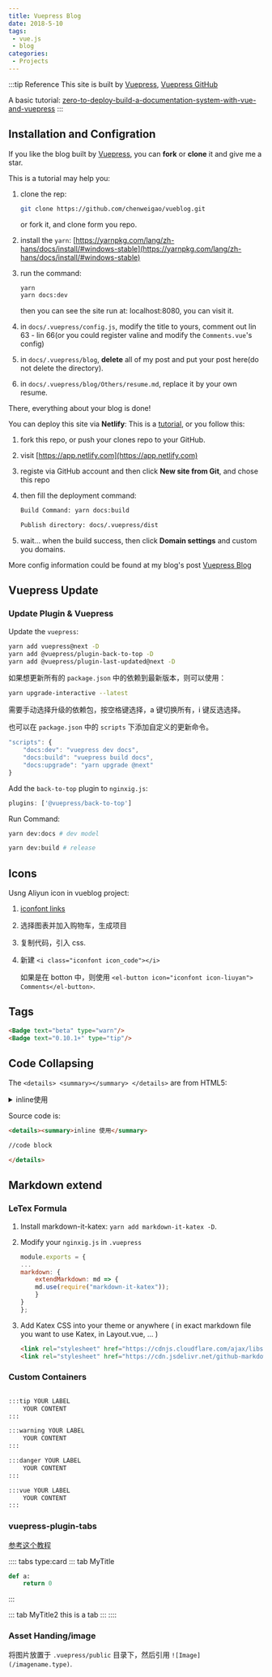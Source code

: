 ```yaml
---
title: Vuepress Blog
date: 2018-5-10
tags:
 - vue.js
 - blog
categories:
 - Projects
---
```


:::tip Reference
This site is built by [Vuepress](https://vuepress.vuejs.org/), [Vuepress GitHub](https://github.com/vuejs/vuepress)

A basic tutorial: [zero-to-deploy-build-a-documentation-system-with-vue-and-vuepress](https://scotch.io/tutorials/zero-to-deploy-build-a-documentation-system-with-vue-and-vuepress)
:::

## Installation and Configration

If you like the blog built by [Vuepress](https://github.com/vuejs/vuepress), you can **fork** or **clone** it and give me a star.

This is a tutorial may help you:

1. clone the rep:

    ```bash
    git clone https://github.com/chenweigao/vueblog.git
    ```

    or fork it, and clone form you repo.

2. install the `yarn`: [https://yarnpkg.com/lang/zh-hans/docs/install/#windows-stable](https://yarnpkg.com/lang/zh-hans/docs/install/#windows-stable)

3. run the command:

    ```bash
    yarn
    yarn docs:dev
    ```

    then you can see the site run at: localhost:8080, you can visit it.

4. in `docs/.vuepress/config.js`, modify the title to yours, comment out lin 63 - lin 66(or you could register valine and modify the `Comments.vue`'s config)

5. in `docs/.vuepress/blog`, **delete** all of my post and put your post here(do not delete the directory).

6. in `docs/.vuepress/blog/Others/resume.md`, replace it by your own resume.

There, everything about your blog is done!

You can deploy this site via **Netlify**: This is a [tutorial](https://v1.vuepress.vuejs.org/guide/deploy.html#netlify), or you follow this:

1. fork this repo, or push your clones repo to your GitHub.

2. visit [https://app.netlify.com](https://app.netlify.com)

3. registe via GitHub account and then click **New site from Git**, and chose this repo

4. then fill the deployment command:

    ```bash
    Build Command: yarn docs:build

    Publish directory: docs/.vuepress/dist
    ```

5. wait... when the build success, then click **Domain settings** and custom you domains.

More config information could be found at my blog's post [Vuepress Blog](https://www.weigao.cc/blog/Projects/vueblog.html#vuepress-update)

## Vuepress Update

### Update Plugin & Vuepress

Update the `vuepress`:

```bash
yarn add vuepress@next -D
yarn add @vuepress/plugin-back-to-top -D
yarn add @vuepress/plugin-last-updated@next -D
```

如果想更新所有的 `package.json` 中的依赖到最新版本，则可以使用：

```bash
yarn upgrade-interactive --latest
```
需要手动选择升级的依赖包，按空格键选择，a 键切换所有，i 键反选选择。

也可以在 `package.json` 中的 `scripts` 下添加自定义的更新命令。

```js
"scripts": {
    "docs:dev": "vuepress dev docs",
    "docs:build": "vuepress build docs",
    "docs:upgrade": "yarn upgrade @next"
}
```

Add the `back-to-top` plugin to `nginxig.js`:

```js
plugins: ['@vuepress/back-to-top']
```

Run Command:

```bash
yarn dev:docs # dev model

yarn dev:build # release
```

## Icons

Usng Aliyun icon in vueblog project:

1. [iconfont links](https://www.iconfont.cn/home/index?spm=a313x.7781069.1998910419.2)

2. 选择图表并加入购物车，生成项目

3. 复制代码，引入 css.

4. 新建 `<i class="iconfont icon_code"></i>`

   如果是在 botton 中，则使用 `<el-button icon="iconfont icon-liuyan"> Comments</el-button>`.

## Tags <Badge text="beta" type="warn"/> <Badge text="0.10.1+" type="tip"/>

```html
<Badge text="beta" type="warn"/>
<Badge text="0.10.1+" type="tip"/>
```

## Code Collapsing

The `<details> <summary></summary> </details>` are from HTML5:

<details>
<summary>inline使用</summary>

```cpp
// code
```

</details>

Source code is:

```html
<details><summary>inline 使用</summary>

//code block

</details>
```

## Markdown extend

### LeTex Formula

1. Install markdown-it-katex: `yarn add markdown-it-katex -D`.

2. Modify your `nginxig.js` in `.vuepress`

    ```js
    module.exports = {
    ...
    markdown: {
        extendMarkdown: md => {
        md.use(require("markdown-it-katex"));
        }
    }
    };
    ```

3. Add Katex CSS into your theme or anywhere ( in exact markdown file you want to use Katex, in Layout.vue, ... )

    ```md
    <link rel="stylesheet" href="https://cdnjs.cloudflare.com/ajax/libs/KaTeX/0.5.1/katex.min.css">
    <link rel="stylesheet" href="https://cdn.jsdelivr.net/github-markdown-css/2.2.1/github-markdown.css"/>
    ```

### Custom Containers

```md

:::tip YOUR LABEL
    YOUR CONTENT
:::

:::warning YOUR LABEL
    YOUR CONTENT
:::

:::danger YOUR LABEL
    YOUR CONTENT
:::

:::vue YOUR LABEL
    YOUR CONTENT
:::
```

### vuepress-plugin-tabs

[参考这个教程](https://superbiger.github.io/vuepress-plugin-tabs/#usage)

:::: tabs type:card
::: tab MyTitle
```py
def a:
    return 0
```
:::

::: tab MyTitle2
this is a tab
:::
::::

### Asset Handing/image

将图片放置于 `.vuepress/public` 目录下，然后引用 `![Image](/imagename.type)`.
